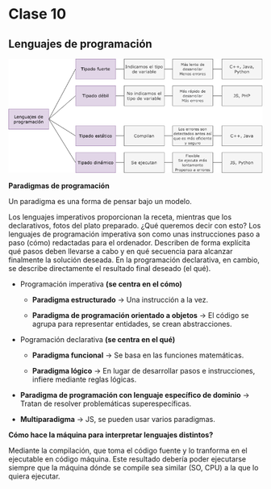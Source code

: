 # Clase 10

## Lenguajes de programación

![bello diagrama](lenguajes_de_programacion.png)

**Paradigmas de programación**

Un paradigma es una forma de pensar bajo un modelo.

Los lenguajes imperativos proporcionan la receta, mientras que los declarativos, fotos del plato preparado.
¿Qué queremos decir con esto? Los lenguajes de programación imperativa son como unas instrucciones paso a paso (cómo) redactadas para el ordenador. Describen de forma explícita qué pasos deben llevarse a cabo y en qué secuencia para alcanzar finalmente la solución deseada. En la programación declarativa, en cambio, se describe directamente el resultado final deseado (el qué). 

- Programación imperativa **(se centra en el cómo)**

    - **Paradigma estructurado** -> Una instrucción a la vez.

    - **Paradigma de programación orientado a objetos** -> El código se agrupa para representar entidades, se crean abstracciones.

- Pogramación declarativa **(se centra en el qué)**

    - **Paradigma funcional** -> Se basa en las funciones matemáticas.

    - **Paradigma lógico** -> En lugar de desarrollar pasos e instrucciones, infiere mediante reglas lógicas.

- **Paradigma de programación con lenguaje específico de dominio** -> Tratan de resolver problemáticas superespecíficas.

- **Multiparadigma** -> JS, se pueden usar varios paradigmas.

**Cómo hace la máquina para interpretar lenguajes distintos?**

Mediante la compilación, que toma el código fuente y lo tranforma en el ejecutable en código máquina.
Este resultado debería poder ejecutarse siempre que la máquina dónde se compile sea similar (SO, CPU) a la que lo quiera ejecutar.





